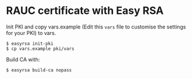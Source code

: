 # RAUC certificate with Easy RSA

Init PKI and copy vars.example (Edit this `vars` file to customise the settings for your PKI) to vars.

```shell
$ easyrsa init-pki
$ cp vars.example pki/vars
```

Build CA with:

```shell
$ easyrsa build-ca nopass
```

